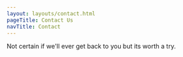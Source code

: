 ```yaml
---
layout: layouts/contact.html
pageTitle: Contact Us
navTitle: Contact
---
```


Not certain if we'll ever get back to you but its worth a try.

